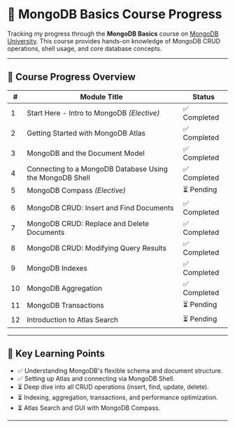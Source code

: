 # 📘 MongoDB Basics Course Progress

Tracking my progress through the **MongoDB Basics** course on [MongoDB University](https://learn.mongodb.com/dashboard). This course provides hands-on knowledge of MongoDB CRUD operations, shell usage, and core database concepts.

---

## 🧭 Course Progress Overview

| #   | Module Title                                                                | Status     |
|-----|-----------------------------------------------------------------------------|------------|
| 1   | Start Here - Intro to MongoDB *(Elective)*                                  | ✅ Completed |
| 2   | Getting Started with MongoDB Atlas                                          | ✅ Completed |
| 3   | MongoDB and the Document Model                                              | ✅ Completed |
| 4   | Connecting to a MongoDB Database Using the MongoDB Shell                    | ✅ Completed |
| 5   | MongoDB Compass *(Elective)*                                                | ⏳ Pending   |
| 6   | MongoDB CRUD: Insert and Find Documents                                     | ✅ Completed |
| 7   | MongoDB CRUD: Replace and Delete Documents                                  | ✅ Completed |
| 8   | MongoDB CRUD: Modifying Query Results                                       | ✅ Completed |
| 9   | MongoDB Indexes                                                             | ✅ Completed |
| 10  | MongoDB Aggregation                                                         | ✅ Completed |
| 11  | MongoDB Transactions                                                        | ⏳ Pending   |
| 12  | Introduction to Atlas Search                                                | ⏳ Pending   |

---

## 🧠 Key Learning Points

- ✅ Understanding MongoDB's flexible schema and document structure.
- ✅ Setting up Atlas and connecting via MongoDB Shell.
- ⏳ Deep dive into all CRUD operations (insert, find, update, delete).
- ⏳ Indexing, aggregation, transactions, and performance optimization.
- ⏳ Atlas Search and GUI with MongoDB Compass.

---

